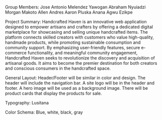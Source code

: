 Group Members:
    Jose Antonio Melendez
    Yawogan Abraham Nyuiadzi
    Morgan Makoto Allen
    Andres Aaron Pluska
    Anana Agwu Ezikpe

Project Summary:
    Handcrafted Haven is an innovative web application designed to empower artisans and crafters by offering a dedicated digital marketplace for showcasing and selling unique handcrafted items. The platform connects skilled creators with customers who value high-quality, handmade products, while promoting sustainable consumption and community support. By emphasizing user-friendly features, secure e-commerce functionality, and meaningful community engagement, Handcrafted Haven seeks to revolutionize the discovery and acquisition of artisanal goods. It aims to become the premier destination for both creators and conscious consumers in the handcrafted space.


General Layout: 
    Header/Footer will be similar in color and design. The header will include the navigation bar. A site logo will be in the header and footer. A hero image will be used as a background image. There will be product cards that display the products for sale. 

Typography: Lusitana

Color Schema: Blue, white, black, gray